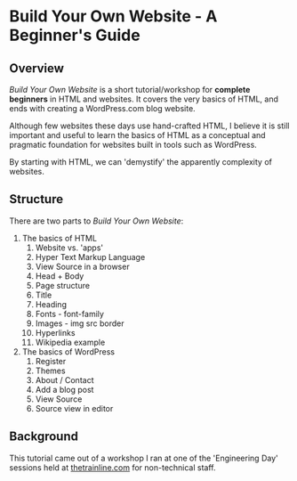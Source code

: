 Build Your Own Website - A Beginner's Guide
===========================================

Overview
--------

*Build Your Own Website* is a short tutorial/workshop for **complete beginners** in HTML and websites. It covers the very basics of HTML, and ends with creating a WordPress.com blog website.

Although few websites these days use hand-crafted HTML, I believe it is still important and useful to learn the basics of HTML as a conceptual and pragmatic foundation for websites built in tools such as WordPress.

By starting with HTML, we can 'demystify' the apparently complexity of websites.

Structure
---------

There are two parts to *Build Your Own Website*:

1. The basics of HTML
    1. Website vs. 'apps'
    1. Hyper Text Markup Language
    1. View Source in a browser
    1. Head + Body
    1. Page structure
    1. Title 
    1. Heading
    1. Fonts - font-family
    1. Images - img src border
    1. Hyperlinks
    1. Wikipedia example
1. The basics of WordPress
    1. Register
    1. Themes
    1. About / Contact
    1. Add a blog post
    1. View Source
    1. Source view in editor



Background
----------

This tutorial came out of a workshop I ran at one of the 'Engineering Day' sessions held at [thetrainline.com](http://engineering.thetrainline.com/) for non-technical staff. 